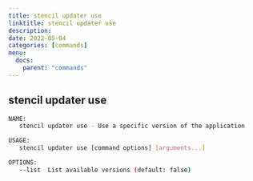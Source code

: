 ```yaml
---
title: stencil updater use
linktitle: stencil updater use
description:
date: 2022-05-04
categories: [commands]
menu:
  docs:
    parent: "commands"
---
```


## stencil updater use

```bash
NAME:
   stencil updater use - Use a specific version of the application

USAGE:
   stencil updater use [command options] [arguments...]

OPTIONS:
   --list  List available versions (default: false)


```
